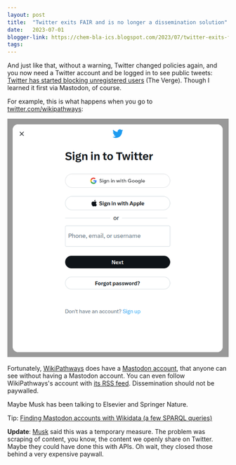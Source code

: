 ```yaml
---
layout: post
title:  "Twitter exits FAIR and is no longer a dissemination solution"
date:   2023-07-01
blogger-link: https://chem-bla-ics.blogspot.com/2023/07/twitter-exits-fair-and-is-no-longer.html
tags:
---
```


And just like that, without a warning, Twitter changed policies again, and you now need a Twitter account and be logged in to see public tweets:
[Twitter has started blocking unregistered users](https://www.theverge.com/2023/6/30/23779764/twitter-blocks-unregistered-users-account-tweets)
(The Verge). Though I learned it first via Mastodon, of course.

For example, this is what happens when you go to [twitter.com/wikipathways](http://twitter.com/wikipathways):

![Screenshot of the Twitter login page.](/assets/images/twitter_login.png)

Fortunately, [WikiPathways](https://wikipathways.org/) does have a [Mastodon account](https://fosstodon.org/@wikipathways),
that anyone can see without having a Mastodon account. You can even follow WikiPathways's account with
[its RSS feed](https://fosstodon.org/@wikipathways.rss). Dissemination should not be paywalled.

Maybe Musk has been talking to Elsevier and Springer Nature.

Tip: [Finding Mastodon accounts with Wikidata (a few SPARQL queries)](https://chem-bla-ics.blogspot.com/2022/11/finding-mastodon-accounts-with-wikidata.html)

**Update**: [Musk](https://tweakers.net/nieuws/211364/musk-blokkeren-van-niet-ingelogde-gebruikers-op-twitter-is-tijdelijke-maatregel.html) said this
was a temporary measure. The problem was scraping of content, you know, the content we openly share on Twitter. Maybe they could have done this
with APIs. Oh wait, they closed those behind a very expensive paywall.
